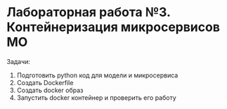 # Лабораторная работа №3. Контейнеризация микросервисов МО
Задачи:
1. Подготовить python код для модели и микросервиса
2. Создать Dockerfile
3. Создать docker образ
4. Запустить docker контейнер и проверить его работу
